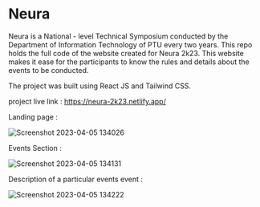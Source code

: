 # Neura

  Neura is a National - level Technical Symposium conducted by the Department of Information Technology of PTU every two years. This repo holds the full code of the website created for Neura 2k23. This website makes it ease for the participants to know the rules and details about the events to be conducted.

The project was built using React JS and Tailwind CSS.

project live link : https://neura-2k23.netlify.app/

Landing page :

![Screenshot 2023-04-05 134026](https://user-images.githubusercontent.com/119684255/230022646-da006c94-a69b-4167-97fa-aeed0161d51e.png)

Events Section :

![Screenshot 2023-04-05 134131](https://user-images.githubusercontent.com/119684255/230022750-361d4628-8b1a-4677-9521-a24d282924df.png)

Description of a particular events event :

![Screenshot 2023-04-05 134222](https://user-images.githubusercontent.com/119684255/230023771-dc93a033-48e0-488c-acf3-b21c614a79ce.png)
